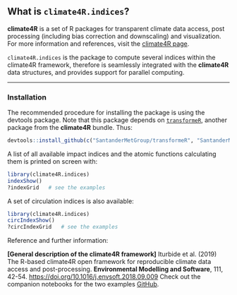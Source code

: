 ## What is `climate4R.indices`?

**climate4R** is a set of R packages for transparent climate data access, post processing (including bias correction and downscaling) and visualization. For more information and references, visit the [climate4R page](http://www.meteo.unican.es/climate4r).

`climate4R.indices` is the package to compute several indices within the climate4R framework, therefore is seamlessly integrated with the **climate4R** data structures, and provides support for parallel computing.


****

### Installation

The recommended procedure for installing the package is using the devtools package. Note that this package depends on [`transformeR`](https://github.com/SantanderMetGroup/transformeR), another package from the **climate4R** bundle. Thus:

```R
devtools::install_github(c("SantanderMetGroup/transformeR", "SantanderMetGroup/climate4R.indices"))
```

A list of all available impact indices and the atomic functions calculating them is printed on screen with:

```R
library(climate4R.indices)
indexShow()
?indexGrid   # see the examples 
```

A set of circulation indices is also available:
```R
library(climate4R.indices)
circIndexShow()
?circIndexGrid   # see the examples 
```

Reference and further information: 

**[General description of the climate4R framework]** Iturbide et al. (2019) The R-based climate4R open framework for reproducible climate data access and post-processing. **Environmental Modelling and Software**, 111, 42-54. https://doi.org/10.1016/j.envsoft.2018.09.009
Check out the companion notebooks for the two examples [GitHub](https://github.com/SantanderMetGroup/notebooks).

